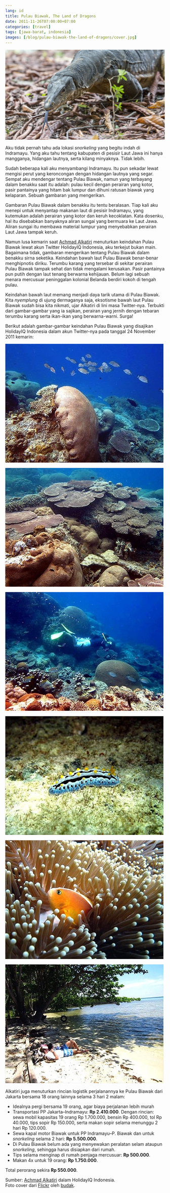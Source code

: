 ```yaml
---
lang: id
title: Pulau Biawak, The Land of Dragons
date: 2011-11-26T07:00:00+07:00
categories: [travel]
tags: [jawa-barat, indonesia]
images: [/blog/pulau-biawak-the-land-of-dragons/cover.jpg]
---
```

![Pulau Biawak, The Land of Dragons](cover.jpg)

Aku tidak pernah tahu ada lokasi *snorkeling* yang begitu indah di Indramayu. Yang aku tahu tentang kabupaten di pesisir Laut Jawa ini hanya mangganya, hidangan lautnya, serta kilang minyaknya. Tidak lebih.

Sudah beberapa kali aku menyambangi Indramayu. Itu pun sekadar lewat mengisi perut yang keroncongan dengan hidangan lautnya yang segar. Sempat aku mendengar tentang Pulau Biawak, namun yang terbayang dalam benakku saat itu adalah: pulau kecil dengan perairan yang kotor, pasir pantainya yang hitam bak lumpur dan dihuni ratusan biawak yang kelaparan. Sebuah gambaran yang mengerikan.

Gambaran Pulau Biawak dalam benakku itu tentu beralasan. Tiap kali aku menepi untuk menyantap makanan laut di pesisir Indramayu, yang kutemukan adalah perairan yang kotor dan keruh kecoklatan. Kata dosenku, hal itu disebabkan banyaknya aliran sungai yang bermuara ke Laut Jawa. Aliran sungai itu membawa material lumpur yang menyebabkan perairan Laut Jawa tampak keruh.

Namun lusa kemarin saat [Achmad Alkatiri](https://twitter.com/madalkatiri) menuturkan keindahan Pulau Biawak lewat akun Twitter HolidayIQ Indonesia, aku terkejut bukan main. Bagaimana tidak, gambaran mengerikan tentang Pulau Biawak dalam benakku sirna seketika. Keindahan bawah laut Pulau Biawak benar-benar menghipnotis diriku. Terumbu karang yang tersebar di sekitar perairan Pulau Biawak tampak sehat dan tidak mengalami kerusakan. Pasir pantainya pun putih dengan laut tenang berwarna kehijauan. Belum lagi sebuah menara mercusuar peninggalan kolonial Belanda berdiri kokoh di tengah pulau.

Keindahan bawah laut memang menjadi daya tarik utama di Pulau Biawak. Kita *nyemplung* di ujung dermaganya saja, eksotisme bawah laut Pulau Biawak sudah bisa kita nikmati, ujar Alkatiri di lini masa Twitter-nya. Terbukti dari gambar-gambar yang ia sajikan, perairan yang jernih dengan tebaran terumbu karang serta ikan-ikan yang berwarna-warni. Surga!

Berikut adalah gambar-gambar keindahan Pulau Biawak yang disajikan HolidayIQ Indonesia dalam akun Twitter-nya pada tanggal 24 November 2011 kemarin:

![Keindahan bawah laut Pulau Biawak.](01-keindahan-bawah-laut-pulau-biawak.jpg)

![Arcopora, terumbu karang berbentuk meja yang hidup di perairan Pulau Biawak.](02-acropora.jpg)

![Free Diver tengah menikmati alam bawah laut Pulau Biawak.](03-free-diver.jpg)

![Nudibranch si siput air dengan warnanya yang memikat.](04-nudibranch.jpg)

![Ikan badut tengah bersembunyi di balik anemon.](05-ikan-badut-dibalik-anemon.jpg)

![Bersantai di Pulau Biawak.](06-bersantai-di-pulau.jpg)

Alkatiri juga menuturkan rincian logistik perjalanannya ke Pulau Biawak dari Jakarta bersama 18 orang lainnya selama 3 hari 2 malam:

* Idealnya pergi bersama 19 orang, agar biaya perjalanan lebih murah
* Transportasi PP Jakarta–Indramayu: **Rp 2.410.000**. Dengan rincian: sewa mobil kapasitas 19 orang Rp 1.700.000, bensin Rp 400.000, tol Rp 40.000, tips sopir Rp 150.000, serta makan sopir selama menunggu 2 hari Rp 120.000.
* Sewa kapal motor Biawak untuk PP Indramayu–P. Biawak dan untuk *snorkeling* selama 2 hari: **Rp 5.500.000**.
* Di Pulau Biawak belum ada yang menyewakan peralatan selam ataupun *snorkeling*, sehingga harus disiapkan dari rumah.
* Tips selama menginap di rumah penjaga mercusuar: **Rp 500.000**.
* Makan 4x untuk 19 orang: **Rp 1.750.000**.

Total perorang sekira **Rp 550.000**.

Sumber: [Achmad Alkatiri](https://twitter.com/madalkatiri) dalam HolidayIQ Indonesia.\
Foto cover dari [Flickr](https://www.flickr.com/photos/budak/36857783461/) oleh [budak](https://www.flickr.com/photos/budak/).
